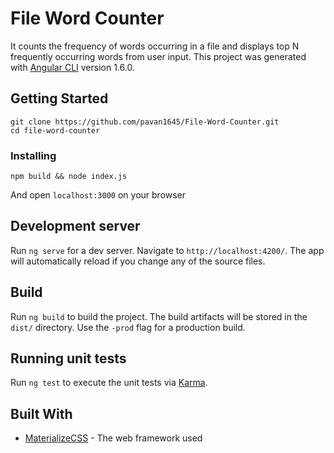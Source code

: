 # File Word Counter
It counts the frequency of words occurring in a file and displays top N frequently occurring words from user input.
This project was generated with [Angular CLI](https://github.com/angular/angular-cli) version 1.6.0.

## Getting Started
```
git clone https://github.com/pavan1645/File-Word-Counter.git
cd file-word-counter
```

### Installing
```
npm build && node index.js
```
And open `localhost:3000` on your browser

## Development server

Run `ng serve` for a dev server. Navigate to `http://localhost:4200/`. The app will automatically reload if you change any of the source files.

## Build

Run `ng build` to build the project. The build artifacts will be stored in the `dist/` directory. Use the `-prod` flag for a production build.

## Running unit tests

Run `ng test` to execute the unit tests via [Karma](https://karma-runner.github.io).

## Built With

* [MaterializeCSS](http://materializecss.com/) - The web framework used
